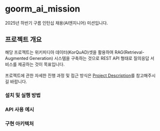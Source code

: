 # goorm_ai_mission
2025년 하반기 구름 인턴십 채용(AI엔지니어) 미션입니다.

## 프로젝트 개요
해당 프로젝트는 위키피디아 데이터(KorQuAD)셋을 활용하여 RAG(Retrieval-Augmented Generation) 시스템을 구축하는 것으로 REST API 형태로 질의응답 서비스를 제공하는 것이 목표입니다.<br/>
<br/>
프로젝트에 관한 자세한 진행 과정 및 접근 방식은 [Project Description](\goorm_ai_mission\project_description.md)를 참고해주시길 바랍니다.

### 설치 및 실행 방법

### API 사용 예시

### 구현 아키텍처